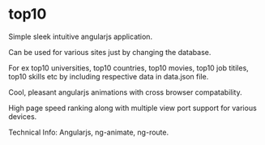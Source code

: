 # top10

Simple sleek intuitive angularjs application.

Can be used for various sites just by changing the database.

For ex top10 universities, top10 countries, top10 movies, top10 job titiles, top10 skills etc
by including respective data in data.json file.

Cool, pleasant angularjs animations with cross browser compatability.

High page speed ranking along with multiple view port support for various devices.

Technical Info:
Angularjs, ng-animate, ng-route.
